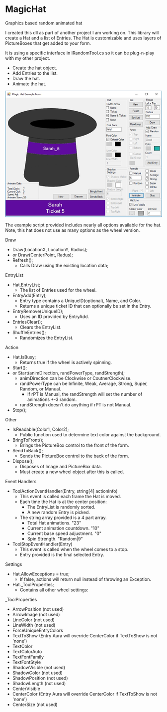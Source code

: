 # MagicHat
Graphics based random animated hat

I created this dll as part of another project I am working on.
This library will create a Hat and a list of Entries.
The Hat is customizable and uses layers of PictureBoxes that get added to your form.

It is using a specific interface in IRandomTool.cs so it can be plug-n-play with my other project.

- Create the hat object.
- Add Entries to the list.
- Draw the hat.
- Animate the hat.

![Icon](https://github.com/cloudd901/MagicHat/blob/master/HatScreen.jpg)

The example script provided includes nearly all options available for the hat.
Note, this hat does not use as many options as the wheel version.

Draw
- Draw(LocationX, LocationY, Radius);
- or Draw(CenterPoint, Radus);
- Refresh();
  - Calls Draw using the existing location data;

EntryList
- Hat.EntryList;
  - The list of Entries used for the wheel.
- EntryAdd(Entry);
  - Entry type contains a UniqueID(optional), Name, and Color.
  - Returns a unique ticket ID that can optionally be set in the Entry.
- EntryRemove(UniqueID);
  - Uses an ID provided by EntryAdd.
- EntriesClear();
  - Clears the EntryList.
- ShuffleEntries();
  - Randomizes the EntryList.

Action
- Hat.IsBusy;
  - Returns true if the wheel is actively spinning.
- Start();
- or Start(animDirection, randPowerType, randStrength);
  - animDirection can be Clockwise or CoutnerClockwise.
  - randPowerType can be Infinite, Weak, Average, Strong, Super, Random, or Manual.
    - If rPT is Manual, the randStrength will set the number of animations +-3 random.
  - randStrength doesn't do anything if rPT is not Manual.
- Stop();

Other
- IsReadable(Color1, Color2);
  - Public function used to determine text color against the background.
- BringToFront();
  - Brings the PictureBox control to the front of the form.
- SendToBack();
  - Sends the PictureBox control to the back of the form.
- Dispose();
  - Disposes of Image and PictureBox data.
  - Must create a new wheel object after this is called.

Event Handlers
- ToolActionEventHandler(Entry, string[4] actionInfo)
  - This event is called each frame the Hat is moved.
  - Each time the Hat is at the center position:
    - The EntryList is randomly sorted.
    - A new random Entry is picked.
  - The string array provided is a 4 part array.
    - Total Hat animations. "23"
    - Current animation countdown. "10"
    - Current base speed adjustment. "0"
    - Spin Strength. "Random|9"
- ToolStopEventHandler(Entry)
  - This event is called when the wheel comes to a stop.
  - Entry provided is the final selected Entry.

Settings
- Hat.AllowExceptions = true;
  - If false, actions will return null instead of throwing an Exception.
- Hat._ToolProperties;
  - Contains all other wheel settings:

_ToolProperties
- ArrowPosition (not used)
- ArrowImage (not used)
- LineColor (not used)
- LineWidth (not used)
- ForceUniqueEntryColors
- TextToShow (Entry Aura will override CenterColor if TextToShow is not 'none')
- TextColor
- TextColorAuto
- TextFontFamily
- TextFontStyle
- ShadowVisible (not used)
- ShadowColor (not used)
- ShadowPosition (not used)
- ShadowLength (not used)
- CenterVisible
- CenterColor (Entry Aura will override CenterColor if TextToShow is not 'none')
- CenterSize (not used)
